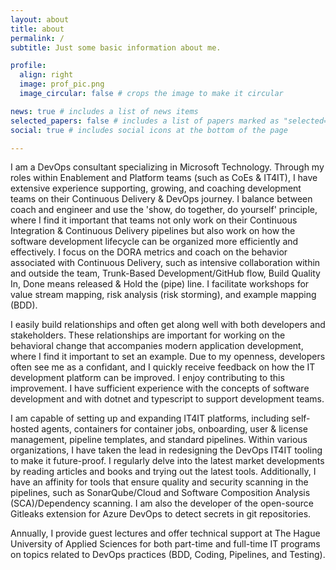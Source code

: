 ```yaml
---
layout: about
title: about
permalink: /
subtitle: Just some basic information about me.

profile:
  align: right
  image: prof_pic.png
  image_circular: false # crops the image to make it circular

news: true # includes a list of news items
selected_papers: false # includes a list of papers marked as "selected={true}"
social: true # includes social icons at the bottom of the page

---
```


I am a DevOps consultant specializing in Microsoft Technology. Through my roles within Enablement and Platform teams (such as CoEs & IT4IT), I have extensive experience supporting, growing, and coaching development teams on their Continuous Delivery & DevOps journey. I balance between coach and engineer and use the 'show, do together, do yourself' principle, where I find it important that teams not only work on their Continuous Integration & Continuous Delivery pipelines but also work on how the software development lifecycle can be organized more efficiently and effectively. I focus on the DORA metrics and coach on the behavior associated with Continuous Delivery, such as intensive collaboration within and outside the team, Trunk-Based Development/GitHub flow, Build Quality In, Done means released & Hold the (pipe) line. I facilitate workshops for value stream mapping, risk analysis (risk storming), and example mapping (BDD).

I easily build relationships and often get along well with both developers and stakeholders. These relationships are important for working on the behavioral change that accompanies modern application development, where I find it important to set an example. Due to my openness, developers often see me as a confidant, and I quickly receive feedback on how the IT development platform can be improved. I enjoy contributing to this improvement. I have sufficient experience with the concepts of software development and with dotnet and typescript to support development teams.

I am capable of setting up and expanding IT4IT platforms, including self-hosted agents, containers for container jobs, onboarding, user & license management, pipeline templates, and standard pipelines. Within various organizations, I have taken the lead in redesigning the DevOps IT4IT tooling to make it future-proof. I regularly delve into the latest market developments by reading articles and books and trying out the latest tools. Additionally, I have an affinity for tools that ensure quality and security scanning in the pipelines, such as SonarQube/Cloud and Software Composition Analysis (SCA)/Dependency scanning. I am also the developer of the open-source Gitleaks extension for Azure DevOps to detect secrets in git repositories.

Annually, I provide guest lectures and offer technical support at The Hague University of Applied Sciences for both part-time and full-time IT programs on topics related to DevOps practices (BDD, Coding, Pipelines, and Testing).
